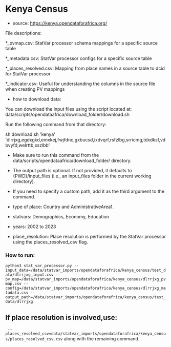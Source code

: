 # Kenya Census

- source: https://kenya.opendataforafrica.org/

File descriptions:

*_pvmap.csv: StatVar processor schema mappings for a specific source table

*_metadata.csv: StatVar processor configs for a specific source table

*_places_resolved.csv: Mapping from place names in a source table to dcid for StatVar processor

*_indicator.csv: Useful for understanding the columns in the source file when creating PV mappings


- how to download data: 

You can download the input files using the script located at:
data/scripts/opendataafrica/download_folder/download.sh

Run the following command from that directory:

sh download.sh 'kenya' 'dlrrjxg,egdxgkd,emxkej,fwjfdnc,gxbucsd,ixdvqrf,rsfzlbg,srricmg,tdxdksf,vdbvyfd,welrttb,xszlbb' 

- Make sure to run this command from the data/scripts/opendataafrica/download_folder/ directory.

- The output path is optional. If not provided, it defaults to {PWD}/input_files (i.e., an input_files folder in the current working directory).

- If you need to specify a custom path, add it as the third argument to the command.


- type of place: Country and AdministrativeArea1.

- statvars: Demographics, Economy, Education

- years: 2002 to 2023

- place_resolution: Place resolution is performed by the StatVar processor using the places_resolved_csv flag.

### How to run:

`python3 stat_var_processor.py --input_data=/data/statvar_imports/opendataforafrica/kenya_census/test_data/dlrrjxg_input.csv --pv_map=/data/statvar_imports/opendataforafrica/kenya_census/dlrrjxg_pvmap.csv --config=/data/statvar_imports/opendataforafrica/kenya_census/dlrrjxg_metadata.csv --output_path=/data/statvar_imports/opendataforafrica/kenya_census/test_data/dlrrjxg`

## If place resolution is involved,use:
` --places_resolved_csv=data/statvar_imports/opendataforafrica/kenya_census/places_resolved_csv.csv` along with the remaining command.